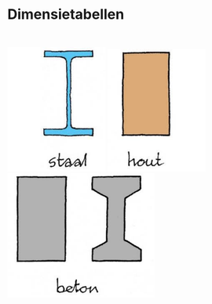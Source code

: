 # Dimensietabellen

<br>

<img src="Images/unnamed1.jpg" alt="6" style="background-color: white;" width="200px"> <img src="Images/unnamed.jpg" alt="6" style="background-color: white;" width="200px"> <img src="Images/image004.jpg" alt="6" style="background-color: white;" width="300px">